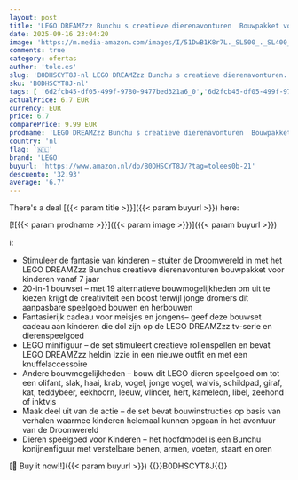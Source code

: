 ```yaml
---
layout: post
title: 'LEGO DREAMZzz Bunchu s creatieve dierenavonturen  Bouwpakket voor Kinderen met 20 Bouwopties  Herbouwbaar Dieren Speelgoed voor 7 jaar en Ouder  Cadeau voor Meisjes en Jongens 71488'
date: 2025-09-16 23:04:20
image: 'https://m.media-amazon.com/images/I/51DwB1K8r7L._SL500_._SL400_.jpg'
comments: true
category: ofertas
author: 'tole.es'
slug: 'B0DHSCYT8J-nl LEGO DREAMZzz Bunchu s creatieve dierenavonturen...'
sku: 'B0DHSCYT8J-nl'
tags: [ '6d2fcb45-df05-499f-9780-9477bed321a6_0','6d2fcb45-df05-499f-9780-9477bed321a6_501','Arborist Merchandising Root','Bouw- & constructiespeelgoed','Creatieve spellen','Educatief speelgoed','Self Service','Special Features Stores','Speelgoed & spellen','Speelgoedbouwsets','lego','🇳🇱', ]
actualPrice: 6.7 EUR
currency: EUR
price: 6.7
comparePrice: 9.99 EUR
prodname: 'LEGO DREAMZzz Bunchu s creatieve dierenavonturen  Bouwpakket voor Kinderen met 20 Bouwopties  Herbouwbaar Dieren Speelgoed voor 7 jaar en Ouder  Cadeau voor Meisjes en Jongens 71488'
country: 'nl'
flag: '🇳🇱'
brand: 'LEGO'
buyurl: 'https://www.amazon.nl/dp/B0DHSCYT8J/?tag=tolees0b-21'
descuento: '32.93'
average: '6.7'
---
```


There's a deal [{{< param title >}}]({{< param buyurl >}})  here:

[![{{< param prodname >}}]({{< param image >}})]({{< param buyurl >}})

ℹ️:

- Stimuleer de fantasie van kinderen – stuiter de Droomwereld in met het LEGO DREAMZzz Bunchus creatieve dierenavonturen bouwpakket voor kinderen vanaf 7 jaar
- 20-in-1 bouwset – met 19 alternatieve bouwmogelijkheden om uit te kiezen krijgt de creativiteit een boost terwijl jonge dromers dit aanpasbare speelgoed bouwen en herbouwen
- Fantasierijk cadeau voor meisjes en jongens– geef deze bouwset cadeau aan kinderen die dol zijn op de LEGO DREAMZzz tv-serie en dierenspeelgoed
- LEGO minifiguur – de set stimuleert creatieve rollenspellen en bevat LEGO DREAMZzz heldin Izzie in een nieuwe outfit en met een knuffelaccessoire
- Andere bouwmogelijkheden – bouw dit LEGO dieren speelgoed om tot een olifant, slak, haai, krab, vogel, jonge vogel, walvis, schildpad, giraf, kat, teddybeer, eekhoorn, leeuw, vlinder, hert, kameleon, libel, zeehond of inktvis
- Maak deel uit van de actie – de set bevat bouwinstructies op basis van verhalen waarmee kinderen helemaal kunnen opgaan in het avontuur van de Droomwereld
- Dieren speelgoed voor Kinderen – het hoofdmodel is een Bunchu konijnenfiguur met verstelbare benen, armen, voeten, staart en oren

[🛒 Buy it now!!]({{< param buyurl >}})
{{<world>}}B0DHSCYT8J{{</world>}}
